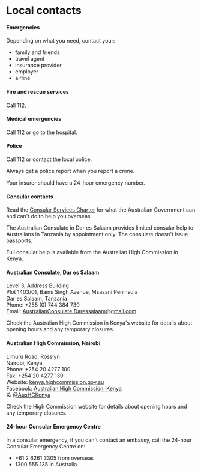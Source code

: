 # Local contacts

#### Emergencies

Depending on what you need, contact your:

* family and friends
* travel agent
* insurance provider
* employer
* airline

#### Fire and rescue services

Call 112.

#### Medical emergencies

Call 112 or go to the hospital.

#### Police

Call 112 or contact the local police.

Always get a police report when you report a crime.

Your insurer should have a 24-hour emergency number.

#### Consular contacts

Read the [Consular Services Charter](/consular-services/consular-services-charter "Consular Services Charter") for what the Australian Government can and can't do to help you overseas.

The Australian Consulate in Dar es Salaam provides limited consular help to Australians in Tanzania by appointment only. The consulate doesn't issue passports. 

Full consular help is available from the Australian High Commission in Kenya.

#### Australian Consulate, Dar es Salaam

Level 3, Address Building  
Plot 1403/01, Bains Singh Avenue, Msasani Peninsula  
Dar es Salaam, Tanzania  
Phone: +255 (0) 744 384 730  
Email: <AustralianConsulate.Daressalaam@gmail.com>

Check the Australian High Commission in Kenya's website for details about opening hours and any temporary closures.

#### Australian High Commission, Nairobi

Limuru Road, Rosslyn   
Nairobi, Kenya  
Phone: +254 20 4277 100   
Fax: +254 20 4277 139   
Website: [kenya.highcommission.gov.au](http://kenya.highcommission.gov.au/nair/home.html)  
Facebook: [Australian High Commission, Kenya](https://www.facebook.com/AusHCKenya/)  
X: [@AusHCKenya](https://twitter.com/AusHCKenya)

Check the High Commission website for details about opening hours and any temporary closures.

#### 24-hour Consular Emergency Centre

In a consular emergency, if you can't contact an embassy, call the 24-hour Consular Emergency Centre on:

* +61 2 6261 3305 from overseas
* 1300 555 135 in Australia